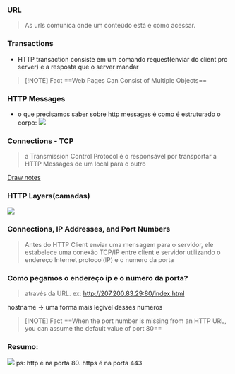 ### URL

> As urls comunica onde um conteúdo está e como acessar.

### Transactions

- HTTP transaction consiste em um comando request(enviar do client pro server) e a resposta que o server mandar

> [!NOTE] Fact
> ==Web Pages Can Consist of Multiple Objects==

### HTTP Messages

- o que precisamos saber sobre http messages é como é estruturado o corpo:
  ![](Screenshot%202024-07-30%20at%2016.37.32.png)

### Connections - TCP

> a Transmission Control Protocol é o responsável por transportar a HTTP Messages de um local para o outro

[Draw notes]([[obsidian://open?vault=Obsidian%20Vault&file=Excalidraw%2FHTTP%20book%2016.24.01.excalidraw]])

### HTTP Layers(camadas)

![](Screenshot%202024-07-30%20at%2017.15.48.png)

### Connections, IP Addresses, and Port Numbers

> Antes do HTTP Client enviar uma mensagem para o servidor, ele estabelece uma conexão TCP/IP entre client e servidor utilizando o endereço Internet protocol(IP) e o numero da porta

### Como pegamos o endereço ip e o numero da porta?

> através da URL. ex: http://207.200.83.29:80/index.html

hostname -> uma forma mais legivel desses numeros

> [!NOTE] Fact
> ==When the port number is missing from an HTTP URL, you can assume the default value of port 80==

### Resumo:

![](Screenshot%202024-07-30%20at%2018.04.04.png)
ps: http é na porta 80. https é na porta 443
